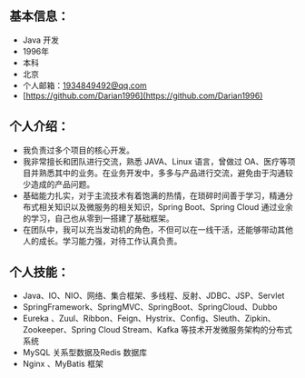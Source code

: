 

## 基本信息：

- Java 开发
- 1996年
- 本科
- 北京
- 个人邮箱：1934849492@qq.com
- [https://github.com/Darian1996](https://github.com/Darian1996)



## 个人介绍：

- 我负责过多个项目的核心开发。
- 我非常擅长和团队进行交流，熟悉 JAVA、Linux 语言，曾做过 OA、医疗等项目并熟悉其中的业务。在业务开发中，多多与产品进行交流，避免由于沟通较少造成的产品问题。
- 基础能力扎实，对于主流技术有着饱满的热情，在琐碎时间善于学习，精通分布式相关知识以及微服务的相关知识，Spring Boot、Spring Cloud 通过业余的学习，自己也从零到一搭建了基础框架。
- 在团队中，我可以充当发动机的角色，不但可以在一线干活，还能够带动其他人的成长。学习能力强，对待工作认真负责。



## 个人技能：

- Java、IO、NIO、网络、集合框架、多线程、反射、JDBC、JSP、Servlet
- SpringFramework、SpringMVC、SpringBoot、SpringCloud、Dubbo
- Eureka 、Zuul、Ribbon、Feign、Hystrix、Config、Sleuth、Zipkin、Zookeeper、Spring Cloud Stream、Kafka 等技术开发微服务架构的分布式系统
- MySQL 关系型数据及Redis 数据库
- Nginx 、MyBatis 框架